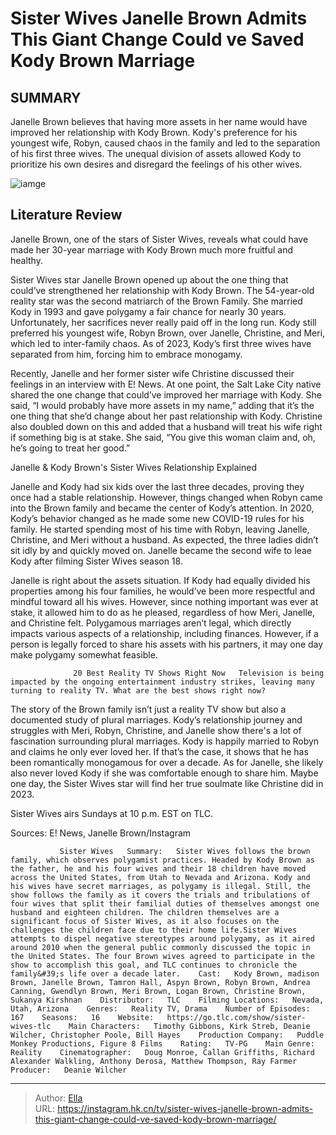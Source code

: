 # Sister Wives  Janelle Brown Admits This Giant Change Could ve Saved Kody Brown Marriage


## SUMMARY 



  Janelle Brown believes that having more assets in her name would have improved her relationship with Kody Brown.   Kody&#39;s preference for his youngest wife, Robyn, caused chaos in the family and led to the separation of his first three wives.   The unequal division of assets allowed Kody to prioritize his own desires and disregard the feelings of his other wives.  

![iamge](https://static1.srcdn.com/wordpress/wp-content/uploads/2023/12/sister-wives-janelle-brown-admits-this-giant-change-could-ve-saved-kody-brown-marriage.jpg)

## Literature Review
Janelle Brown, one of the stars of Sister Wives, reveals what could have made her 30-year marriage with Kody Brown much more fruitful and healthy.




Sister Wives star Janelle Brown opened up about the one thing that could’ve strengthened her relationship with Kody Brown. The 54-year-old reality star was the second matriarch of the Brown Family. She married Kody in 1993 and gave polygamy a fair chance for nearly 30 years. Unfortunately, her sacrifices never really paid off in the long run. Kody still preferred his youngest wife, Robyn Brown, over Janelle, Christine, and Meri, which led to inter-family chaos. As of 2023, Kody’s first three wives have separated from him, forcing him to embrace monogamy.




Recently, Janelle and her former sister wife Christine discussed their feelings in an interview with E! News. At one point, the Salt Lake City native shared the one change that could’ve improved her marriage with Kody. She said, “I would probably have more assets in my name,” adding that it’s the one thing that she’d change about her past relationship with Kody. Christine also doubled down on this and added that a husband will treat his wife right if something big is at stake. She said, “You give this woman claim and, oh, he’s going to treat her good.”


 Janelle &amp; Kody Brown&#39;s Sister Wives Relationship Explained 
          

Janelle and Kody had six kids over the last three decades, proving they once had a stable relationship. However, things changed when Robyn came into the Brown family and became the center of Kody’s attention. In 2020, Kody’s behavior changed as he made some new COVID-19 rules for his family. He started spending most of his time with Robyn, leaving Janelle, Christine, and Meri without a husband. As expected, the three ladies didn’t sit idly by and quickly moved on. Janelle became the second wife to leae Kody after filming Sister Wives season 18.





 

Janelle is right about the assets situation. If Kody had equally divided his properties among his four families, he would’ve been more respectful and mindful toward all his wives. However, since nothing important was ever at stake, it allowed him to do as he pleased, regardless of how Meri, Janelle, and Christine felt. Polygamous marriages aren’t legal, which directly impacts various aspects of a relationship, including finances. However, if a person is legally forced to share his assets with his partners, it may one day make polygamy somewhat feasible.

                  20 Best Reality TV Shows Right Now   Television is being impacted by the ongoing entertainment industry strikes, leaving many turning to reality TV. What are the best shows right now?    




The story of the Brown family isn’t just a reality TV show but also a documented study of plural marriages. Kody’s relationship journey and struggles with Meri, Robyn, Christine, and Janelle show there&#39;s a lot of fascination surrounding plural marriages. Kody is happily married to Robyn and claims he only ever loved her. If that’s the case, it shows that he has been romantically monogamous for over a decade. As for Janelle, she likely also never loved Kody if she was comfortable enough to share him. Maybe one day, the Sister Wives star will find her true soulmate like Christine did in 2023.



Sister Wives airs Sundays at 10 p.m. EST on TLC.




Sources: E! News, Janelle Brown/Instagram

               Sister Wives   Summary:   Sister Wives follows the brown family, which observes polygamist practices. Headed by Kody Brown as the father, he and his four wives and their 18 children have moved across the United States, from Utah to Nevada and Arizona. Kody and his wives have secret marriages, as polygamy is illegal. Still, the show follows the family as it covers the trials and tribulations of four wives that split their familial duties of themselves amongst one husband and eighteen children. The children themselves are a significant focus of Sister Wives, as it also focuses on the challenges the children face due to their home life.Sister Wives attempts to dispel negative stereotypes around polygamy, as it aired around 2010 when the general public commonly discussed the topic in the United States. The four Brown wives agreed to participate in the show to accomplish this goal, and TLC continues to chronicle the family&#39;s life over a decade later.    Cast:   Kody Brown, madison Brown, Janelle Brown, Tamron Hall, Aspyn Brown, Robyn Brown, Andrea Canning, Gwendlyn Brown, Meri Brown, Logan Brown, Christine Brown, Sukanya Kirshnan    Distributor:   TLC    Filming Locations:   Nevada, Utah, Arizona    Genres:   Reality TV, Drama    Number of Episodes:   167    Seasons:   16    Website:   https://go.tlc.com/show/sister-wives-tlc    Main Characters:   Timothy Gibbons, Kirk Streb, Deanie Wilcher, Christopher Poole, Bill Hayes    Production Company:   Puddle Monkey Productions, Figure 8 Films    Rating:   TV-PG    Main Genre:   Reality    Cinematographer:   Doug Monroe, Callan Griffiths, Richard Alexander Walkling, Anthony Derosa, Matthew Thompson, Ray Farmer    Producer:   Deanie Wilcher      

---

> Author: [Ella](https://instagram.hk.cn/)  
> URL: https://instagram.hk.cn/tv/sister-wives-janelle-brown-admits-this-giant-change-could-ve-saved-kody-brown-marriage/  

